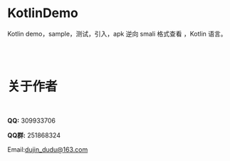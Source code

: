 # KotlinDemo
Kotlin  demo，sample，测试，引入，apk 逆向 smali 格式查看 ，Kotlin 语言。
 


<br/> <br/> 

关于作者
==
<br/>

**QQ:** 309933706 <br/>

**QQ群:** 251868324 <br/>

Email:dujin_dudu@163.com
